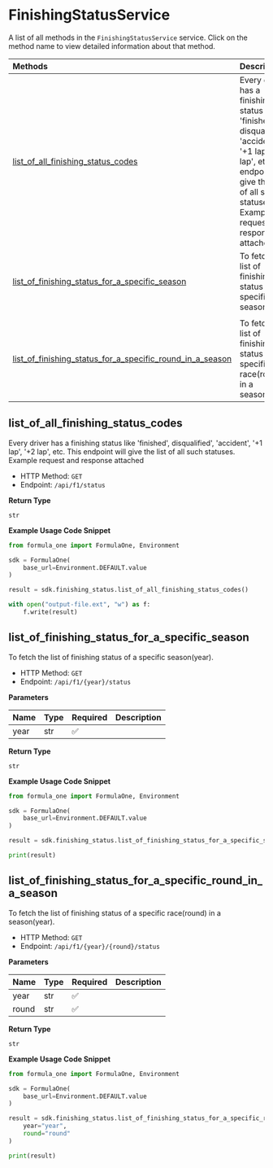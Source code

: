# FinishingStatusService

A list of all methods in the `FinishingStatusService` service. Click on the method name to view detailed information about that method.

| Methods                                                                                                                 | Description                                                                                                                                                                                           |
| :---------------------------------------------------------------------------------------------------------------------- | :---------------------------------------------------------------------------------------------------------------------------------------------------------------------------------------------------- |
| [list_of_all_finishing_status_codes](#list_of_all_finishing_status_codes)                                               | Every driver has a finishing status like 'finished', disqualified', 'accident', '+1 lap', '+2 lap', etc. This endpoint will give the list of all such statuses. Example request and response attached |
| [list_of_finishing_status_for_a_specific_season](#list_of_finishing_status_for_a_specific_season)                       | To fetch the list of finishing status of a specific season(year).                                                                                                                                     |
|  |
| [list_of_finishing_status_for_a_specific_round_in_a_season](#list_of_finishing_status_for_a_specific_round_in_a_season) | To fetch the list of finishing status of a specific race(round) in a season(year).                                                                                                                    |

## list_of_all_finishing_status_codes

Every driver has a finishing status like 'finished', disqualified', 'accident', '+1 lap', '+2 lap', etc. This endpoint will give the list of all such statuses. Example request and response attached

- HTTP Method: `GET`
- Endpoint: `/api/f1/status`

**Return Type**

`str`

**Example Usage Code Snippet**

```python
from formula_one import FormulaOne, Environment

sdk = FormulaOne(
    base_url=Environment.DEFAULT.value
)

result = sdk.finishing_status.list_of_all_finishing_status_codes()

with open("output-file.ext", "w") as f:
    f.write(result)
```

## list_of_finishing_status_for_a_specific_season

To fetch the list of finishing status of a specific season(year).

- HTTP Method: `GET`
- Endpoint: `/api/f1/{year}/status`

**Parameters**

| Name | Type | Required | Description |
| :--- | :--- | :------- | :---------- |
| year | str  | ✅       |             |

**Return Type**

`str`

**Example Usage Code Snippet**

```python
from formula_one import FormulaOne, Environment

sdk = FormulaOne(
    base_url=Environment.DEFAULT.value
)

result = sdk.finishing_status.list_of_finishing_status_for_a_specific_season(year="year")

print(result)
```

## list_of_finishing_status_for_a_specific_round_in_a_season

To fetch the list of finishing status of a specific race(round) in a season(year).

- HTTP Method: `GET`
- Endpoint: `/api/f1/{year}/{round}/status`

**Parameters**

| Name  | Type | Required | Description |
| :---- | :--- | :------- | :---------- |
| year  | str  | ✅       |             |
| round | str  | ✅       |             |

**Return Type**

`str`

**Example Usage Code Snippet**

```python
from formula_one import FormulaOne, Environment

sdk = FormulaOne(
    base_url=Environment.DEFAULT.value
)

result = sdk.finishing_status.list_of_finishing_status_for_a_specific_round_in_a_season(
    year="year",
    round="round"
)

print(result)
```

<!-- This file was generated by liblab | https://liblab.com/ -->
